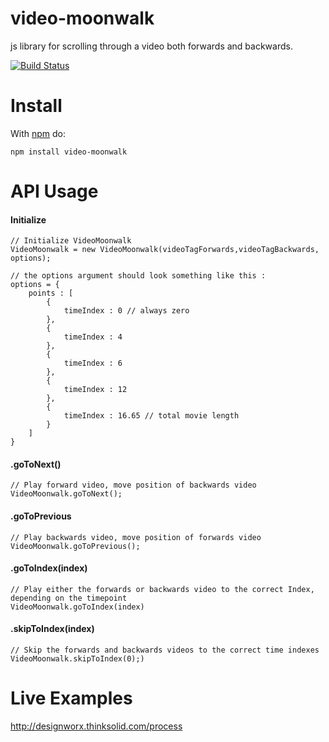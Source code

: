 # video-moonwalk
js library for scrolling through a video both forwards and backwards.

[![Build Status](https://travis-ci.org/mjmostachetti/video-moonwalk.svg?branch=master)](https://travis-ci.org/mjmostachetti/video-moonwalk)

# Install

With [npm](http://npmjs.org) do:

```
npm install video-moonwalk
```

# API Usage
#### Initialize
```
// Initialize VideoMoonwalk
VideoMoonwalk = new VideoMoonwalk(videoTagForwards,videoTagBackwards, options);

// the options argument should look something like this :
options = {
    points : [
        {
            timeIndex : 0 // always zero
        },
        {
            timeIndex : 4
        },
        {
            timeIndex : 6
        },
        {
            timeIndex : 12
        },
        {
            timeIndex : 16.65 // total movie length
        }
    ]
}
```
#### .goToNext()
```
// Play forward video, move position of backwards video
VideoMoonwalk.goToNext();
```
#### .goToPrevious
```
// Play backwards video, move position of forwards video
VideoMoonwalk.goToPrevious();
```
#### .goToIndex(index)
```
// Play either the forwards or backwards video to the correct Index, depending on the timepoint
VideoMoonwalk.goToIndex(index)
```
#### .skipToIndex(index)
```
// Skip the forwards and backwards videos to the correct time indexes
VideoMoonwalk.skipToIndex(0);)
```

# Live Examples

http://designworx.thinksolid.com/process





